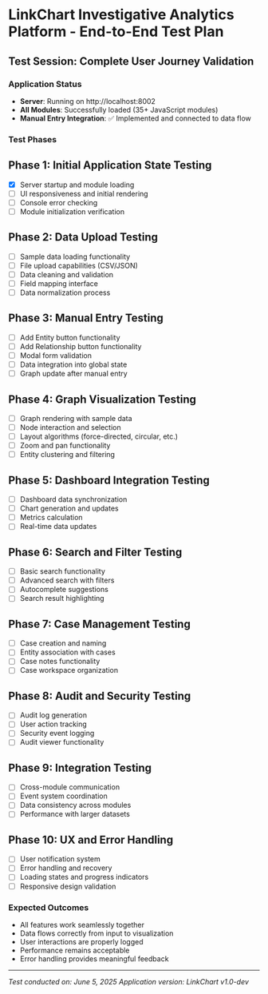 # LinkChart Investigative Analytics Platform - End-to-End Test Plan

## Test Session: Complete User Journey Validation

### Application Status
- **Server**: Running on http://localhost:8002
- **All Modules**: Successfully loaded (35+ JavaScript modules)
- **Manual Entry Integration**: ✅ Implemented and connected to data flow

### Test Phases

## Phase 1: Initial Application State Testing
- [x] Server startup and module loading
- [ ] UI responsiveness and initial rendering
- [ ] Console error checking
- [ ] Module initialization verification

## Phase 2: Data Upload Testing
- [ ] Sample data loading functionality
- [ ] File upload capabilities (CSV/JSON)
- [ ] Data cleaning and validation
- [ ] Field mapping interface
- [ ] Data normalization process

## Phase 3: Manual Entry Testing
- [ ] Add Entity button functionality
- [ ] Add Relationship button functionality
- [ ] Modal form validation
- [ ] Data integration into global state
- [ ] Graph update after manual entry

## Phase 4: Graph Visualization Testing
- [ ] Graph rendering with sample data
- [ ] Node interaction and selection
- [ ] Layout algorithms (force-directed, circular, etc.)
- [ ] Zoom and pan functionality
- [ ] Entity clustering and filtering

## Phase 5: Dashboard Integration Testing
- [ ] Dashboard data synchronization
- [ ] Chart generation and updates
- [ ] Metrics calculation
- [ ] Real-time data updates

## Phase 6: Search and Filter Testing
- [ ] Basic search functionality
- [ ] Advanced search with filters
- [ ] Autocomplete suggestions
- [ ] Search result highlighting

## Phase 7: Case Management Testing
- [ ] Case creation and naming
- [ ] Entity association with cases
- [ ] Case notes functionality
- [ ] Case workspace organization

## Phase 8: Audit and Security Testing
- [ ] Audit log generation
- [ ] User action tracking
- [ ] Security event logging
- [ ] Audit viewer functionality

## Phase 9: Integration Testing
- [ ] Cross-module communication
- [ ] Event system coordination
- [ ] Data consistency across modules
- [ ] Performance with larger datasets

## Phase 10: UX and Error Handling
- [ ] User notification system
- [ ] Error handling and recovery
- [ ] Loading states and progress indicators
- [ ] Responsive design validation

### Expected Outcomes
- All features work seamlessly together
- Data flows correctly from input to visualization
- User interactions are properly logged
- Performance remains acceptable
- Error handling provides meaningful feedback

---
*Test conducted on: June 5, 2025*
*Application version: LinkChart v1.0-dev*
